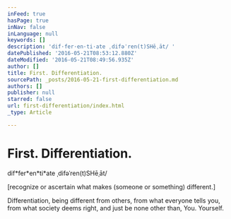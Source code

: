 ```yaml
---
inFeed: true
hasPage: true
inNav: false
inLanguage: null
keywords: []
description: 'dif·fer·en·ti·ate ˌdifəˈren(t)SHēˌāt/ '
datePublished: '2016-05-21T08:53:12.880Z'
dateModified: '2016-05-21T08:49:56.935Z'
author: []
title: First. Differentiation.
sourcePath: _posts/2016-05-21-first-differentiation.md
authors: []
publisher: null
starred: false
url: first-differentiation/index.html
_type: Article

---
```

# First. Differentiation.

dif\*fer\*en\*ti\*ate ˌdifəˈren(t)SHēˌāt/ 

\[recognize or ascertain what makes (someone or something) different.\]

Differentiation, being different from others, from what everyone tells you, from what society deems right, and just be none other than, You. Yourself.